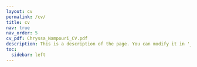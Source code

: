 ```yaml
---
layout: cv
permalink: /cv/
title: cv
nav: true
nav_order: 5
cv_pdf: Chryssa_Nampouri_CV.pdf
description: This is a description of the page. You can modify it in '_pages/cv.md'. You can also change or remove the top pdf download button.
toc:
  sidebar: left
---
```

